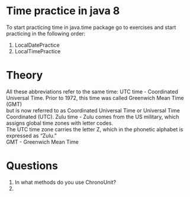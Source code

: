 
# Time practice in java 8

To start practicing time in java.time package go to exercises and start practicing in the following order:

1. LocalDatePractice
2. LocalTimePractice

# Theory 

All these abbreviations refer to the same time:
    UTC time - Coordinated Universal Time. Prior to 1972, this time was called Greenwich Mean Time (GMT) </br>
    but is now referred to as Coordinated Universal Time or Universal Time Coordinated (UTC).
    Zulu time - Zulu comes from the US military, which assigns global time zones with letter codes. </br>
    The UTC time zone carries the letter Z, which in the phonetic alphabet is expressed as “Zulu.” </br>
    GMT - Greenwich Mean Time


# Questions

1. In what methods do you use ChronoUnit?
2. 
